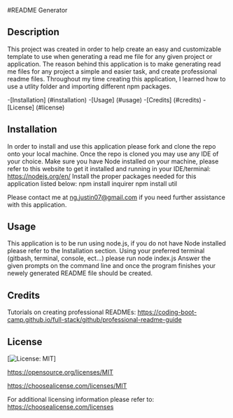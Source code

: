 
  #README Generator

  ## Description

  This project was created in order to help create an easy and customizable template to use when generating a read me file for any given project or application. The reason behind this application is to make generating read me files for any project a simple and easier task, and create professional readme files. Throughout my time creating this application, I learned how to use a utlity folder and importing different npm packages.

  -[Installation] (#installation)
  -[Usage] (#usage)
  -[Credits] (#credits)
  -[License] (#license)

  ## Installation

  In order to install and use this application please fork and clone the repo onto your local machine.
  Once the repo is cloned you may use any IDE of your choice.
  Make sure you have Node installed on your machine, please refer to this website to get it installed and running in your IDE/terminal: https://nodejs.org/en/ 
  Install the proper packages needed for this application listed below:
      npm install inquirer
      npm install util
  
  Please contact me at ng.justin07@gmail.com if you need further assistance with this application.

  ## Usage

  This application is to be run using node.js, if you do not have Node installed please refer to the Installation section. 
  Using your preferred terminal (gitbash, terminal, console, ect...) please run node index.js
  Answer the given prompts on the command line and once the program finishes your newely generated README file should be created. 

  ## Credits

  Tutorials on creating professional READMEs: https://coding-boot-camp.github.io/full-stack/github/professional-readme-guide

  ## License

  [![License: MIT](https://img.shields.io/badge/License-MIT-yellow.svg)]
  
  https://opensource.org/licenses/MIT
  
  https://choosealicense.com/licenses/MIT

  For additional licensing information please refer to: https://choosealicense.com/licenses
  